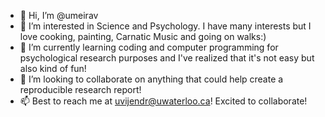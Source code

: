 - 👋 Hi, I’m @umeirav
- 👀 I’m interested in Science and Psychology. I have many interests but I love cooking, painting, Carnatic Music and going on walks:)
- 🌱 I’m currently learning coding and computer programming for psychological research purposes and I've realized that it's not 
easy but also kind of fun!
- 💞️ I’m looking to collaborate on anything that could help create a reproducible research report!
- 📫 Best to reach me at uvijendr@uwaterloo.ca! Excited to collaborate!

<!---
umeirav/umeirav is a ✨ special ✨ repository because its `README.md` (this file) appears on your GitHub profile.
You can click the Preview link to take a look at your changes.
--->
